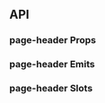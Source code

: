 ## API

### page-header Props

<field-table :data="pageHeaderProps"/>

### page-header Emits

<field-table :data="pageHeaderEmits" type="emits"/>

### page-header Slots

<field-table :data="pageHeaderSlots" type="slots"/>

<script setup>
import { ref } from 'vue';

const pageHeaderProps = ref([
  {
    name: 'title',
    desc: '页头的主标题',
    type: 'string',
    value: '-',
  },
  {
    name: 'subtitle',
    desc: '页头的次标题',
    type: 'string',
    value: '-',
  },
  {
    name: 'show-back',
    desc: '是否显示返回按钮',
    type: 'boolean',
    value: 'true',
  },
]);

const pageHeaderEmits = ref([
  {
    name: 'back',
    desc: '点击返回按钮时触发',
    type: {
      event: 'Event'
    },
    value: '-',
  },
]);

const pageHeaderSlots = ref([
  {
    name: 'breadcrumb',
    desc: '面包屑',
    type: '-',
    value: '-',
  },
  {
    name: 'back-icon',
    desc: '返回按钮',
    type: '-',
    value: '-',
  },
  {
    name: 'title',
    desc: '主标题',
    type: '-',
    value: '-',
  },
  {
    name: 'subtitle',
    desc: '次标题',
    type: '-',
    value: '-',
  },
  {
    name: 'extra',
    desc: '额外的展示内容',
    type: '-',
    value: '-',
  },
]);
</script>
